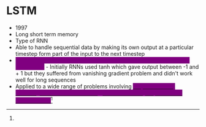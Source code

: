 # LSTM

* 1997
* Long short term memory
* Type of RNN
* Able to handle sequential data by making its own output at a particular timestep form part of the input to the next timestep
* <mark style="color:purple;background-color:purple;">**RNN suffered from vanishing gradient and didn't work well for long sequences**</mark> - Initially RNNs used tanh which gave output between -1 and + 1 but they suffered from vanishing gradient problem and didn't work well for long sequences
* Applied to a wide range of problems involving [<mark style="color:purple;background-color:purple;">**sequential data, including time series forecasting, sentiment analysis, and audio classification**</mark>](#user-content-fn-1)[^1]

[^1]: 
